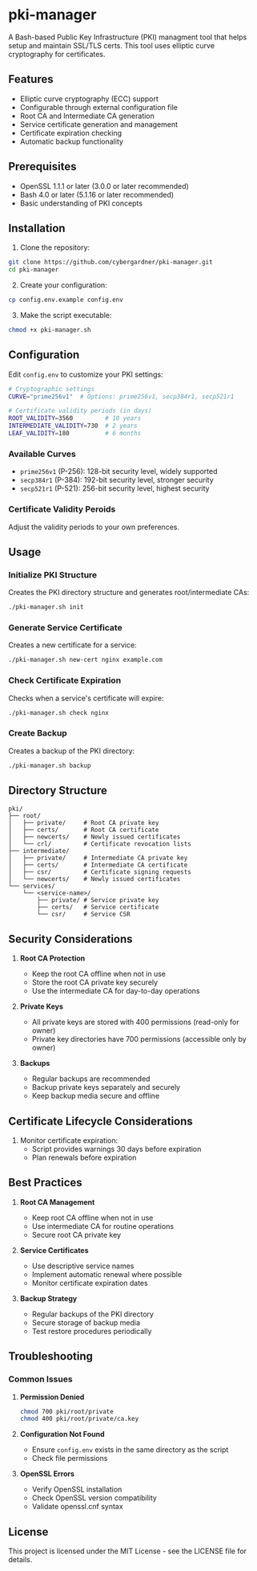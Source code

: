# pki-manager
A Bash-based Public Key Infrastructure (PKI) managment tool that helps setup and maintain SSL/TLS certs. This tool uses elliptic curve cryptography for certificates.

## Features

- Elliptic curve cryptography (ECC) support
- Configurable through external configuration file
- Root CA and Intermediate CA generation
- Service certificate generation and management
- Certificate expiration checking
- Automatic backup functionality

## Prerequisites

- OpenSSL 1.1.1 or later (3.0.0 or later recommended)
- Bash 4.0 or later (5.1.16 or later recommended)
- Basic understanding of PKI concepts

## Installation

1. Clone the repository:
```bash
git clone https://github.com/cybergardner/pki-manager.git
cd pki-manager
```

2. Create your configuration:
```bash
cp config.env.example config.env
```

3. Make the script executable:
```bash
chmod +x pki-manager.sh
```

## Configuration

Edit `config.env` to customize your PKI settings:

```bash
# Cryptographic settings
CURVE="prime256v1"  # Options: prime256v1, secp384r1, secp521r1

# Certificate validity periods (in days)
ROOT_VALIDITY=3560         # 10 years
INTERMEDIATE_VALIDITY=730  # 2 years
LEAF_VALIDITY=180          # 6 months
```

### Available Curves

- `prime256v1` (P-256): 128-bit security level, widely supported
- `secp384r1` (P-384): 192-bit security level, stronger security
- `secp521r1` (P-521): 256-bit security level, highest security

### Certificate Validity Peroids

Adjust the validity periods to your own preferences.

## Usage

### Initialize PKI Structure

Creates the PKI directory structure and generates root/intermediate CAs:
```bash
./pki-manager.sh init
```

### Generate Service Certificate

Creates a new certificate for a service:
```bash
./pki-manager.sh new-cert nginx example.com
```

### Check Certificate Expiration

Checks when a service's certificate will expire:
```bash
./pki-manager.sh check nginx
```

### Create Backup

Creates a backup of the PKI directory:
```bash
./pki-manager.sh backup
```

## Directory Structure

```
pki/
├── root/
│   ├── private/     # Root CA private key
│   ├── certs/       # Root CA certificate
│   ├── newcerts/    # Newly issued certificates
│   └── crl/         # Certificate revocation lists
├── intermediate/
│   ├── private/     # Intermediate CA private key
│   ├── certs/       # Intermediate CA certificate
│   ├── csr/         # Certificate signing requests
│   └── newcerts/    # Newly issued certificates
└── services/
    └── <service-name>/
        ├── private/ # Service private key
        ├── certs/   # Service certificate
        └── csr/     # Service CSR
```

## Security Considerations

1. **Root CA Protection**
   - Keep the root CA offline when not in use
   - Store the root CA private key securely
   - Use the intermediate CA for day-to-day operations

2. **Private Keys**
   - All private keys are stored with 400 permissions (read-only for owner)
   - Private key directories have 700 permissions (accessible only by owner)

3. **Backups**
   - Regular backups are recommended
   - Backup private keys separately and securely
   - Keep backup media secure and offline

## Certificate Lifecycle Considerations

1. Monitor certificate expiration:
   - Script provides warnings 30 days before expiration
   - Plan renewals before expiration

## Best Practices

1. **Root CA Management**
   - Keep root CA offline when not in use
   - Use intermediate CA for routine operations
   - Secure root CA private key

2. **Service Certificates**
   - Use descriptive service names
   - Implement automatic renewal where possible
   - Monitor certificate expiration dates

3. **Backup Strategy**
   - Regular backups of the PKI directory
   - Secure storage of backup media
   - Test restore procedures periodically

## Troubleshooting

### Common Issues

1. **Permission Denied**
   ```bash
   chmod 700 pki/root/private
   chmod 400 pki/root/private/ca.key
   ```

2. **Configuration Not Found**
   - Ensure `config.env` exists in the same directory as the script
   - Check file permissions

3. **OpenSSL Errors**
   - Verify OpenSSL installation
   - Check OpenSSL version compatibility
   - Validate openssl.cnf syntax

## License

This project is licensed under the MIT License - see the LICENSE file for details.
